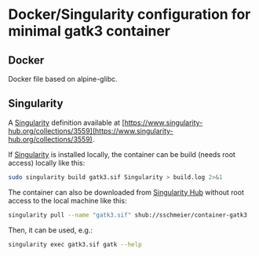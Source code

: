 # Docker/Singularity configuration for minimal gatk3 container

## Docker

Docker file based on alpine-glibc.


## Singularity

A [Singularity](http://singularity.lbl.gov) definition available at [https://www.singularity-hub.org/collections/3559](https://www.singularity-hub.org/collections/3559).

If [Singularity](http://singularity.lbl.gov) is installed locally, the container can be build (needs root access) locally like this:

```bash
sudo singularity build gatk3.sif Singularity > build.log 2>&1
```

The container can also be downloaded from [Singularity Hub](https://www.singularity-hub.org/) without root access to the local machine like this:

```bash
singularity pull --name "gatk3.sif" shub://sschmeier/container-gatk3
```

Then, it can be used, e.g.:

```bash
singularity exec gatk3.sif gatk --help
```
